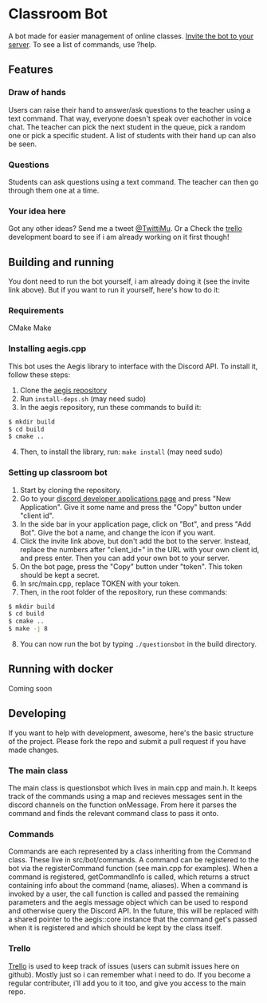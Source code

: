 # Classroom Bot

A bot made for easier management of online classes.
[Invite the bot to your server](https://discordapp.com/api/oauth2/authorize?client_id=691945666896855072&permissions=29486144&scope=bot).
To see a list of commands, use ?help.

## Features

### Draw of hands
Users can raise their hand to answer/ask questions to the teacher using a text command. That way, everyone doesn't speak over eachother in voice chat. The teacher can pick the next student in the queue, pick a random one or pick a specific student. A list of students with their hand up can also be seen.

### Questions
Students can ask questions using a text command. The teacher can then go through them one at a time.

### Your idea here
Got any other ideas? Send me a tweet [@TwittiMu](https://twitter.com/twittimu). Or a Check the [trello](https://trello.com/b/owJzJaVt/classroom-bot) development board to see if i am already working on it first though!

## Building and running
You dont need to run the bot yourself, i am already doing it (see the invite link above). But if you want to run it yourself, here's how to do it:

### Requirements
CMake
Make

### Installing aegis.cpp
This bot uses the Aegis library to interface with the Discord API. To install it, follow these steps:
1. Clone the [aegis repository](https://github.com/zeroxs/aegis.cpp)
2. Run `install-deps.sh` (may need sudo)
3. In the aegis repository, run these commands to build it:
```sh
$ mkdir build
$ cd build
$ cmake ..
```
4. Then, to install the library, run: `make install` (may need sudo)

### Setting up classroom bot

1. Start by cloning the repository.
2. Go to your [discord developer applications page](https://discordapp.com/developers/applications) and press "New Application". Give it some name and press the "Copy" button under "client id".
3. In the side bar in your application page, click on "Bot", and press "Add Bot". Give the bot a name, and change the icon if you want.
4. Click the invite link above, but don't add the bot to the server. Instead, replace the numbers after "client_id=" in the URL with your own client id, and press enter. Then you can add your own bot to your server.
5. On the bot page, press the "Copy" button under "token". This token should be kept a secret.
6. In src/main.cpp, replace TOKEN with your token.
7. Then, in the root folder of the repository, run these commands:
```sh
$ mkdir build
$ cd build
$ cmake ..
$ make -j 8
```
8. You can now run the bot by typing `./questionsbot` in the build directory.

## Running with docker
Coming soon

## Developing
If you want to help with development, awesome, here's the basic structure of the project. Please fork the repo and submit a pull request if you have made changes.

### The main class
The main class is questionsbot which lives in main.cpp and main.h. It keeps track of the commands using a map and recieves messages sent in the discord channels on the function onMessage. From here it parses the command and finds the relevant command class to pass it onto.

### Commands
Commands are each represented by a class inheriting from the Command class. These live in src/bot/commands. A command can be registered to the bot via the registerCommand function (see main.cpp for examples). When a command is registered, getCommandInfo is called, which returns a struct containing info about the command (name, aliases). When a command is invoked by a user, the call function is called and passed the remaining parameters and the aegis message object which can be used to respond and otherwise query the Discord API. In the future, this will be replaced with a shared pointer to the aegis::core instance that the command get's passed when it is registered and which should be kept by the class itself.

### Trello
[Trello](https://trello.com/b/owJzJaVt/classroom-bot) is used to keep track of issues (users can submit issues here on github). Mostly just so i can remember what i need to do. If you become a regular contributer, i'll add you to it too, and give you access to the main repo.
